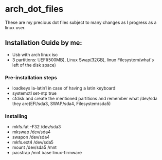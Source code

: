 # arch_dot_files
These are my precious dot files subject to many changes as I progress as a linux user.
## Installation Guide by me:
- Usb with arch linux iso
- 3 partitions: UEFI(500MB), Linux Swap(32GB), linux Filesystem(what's left of the disk space)
### Pre-installation steps
- loadkeys la-latin1 in case of having a latin keyboard
- systemctl set-ntp true
- cfdisk and create the mentioned partitions and remember what /dev/sda they are(EFI/sda3, SWAP/sda4, Filesystem/sda5)
### Installing

- mkfs.fat -F32 /dev/sda3
- mkswap /dev/sda4
- swapon /dev/sda4
- mkfs.ext4 /dev/sda5
- mount /dev/sda5 /mnt
- pacstrap /mnt base linux-firmware


